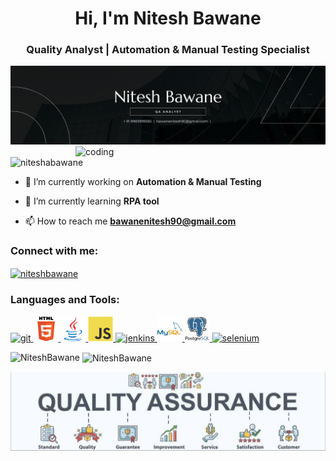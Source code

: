 <h1 align="center">Hi, I'm Nitesh Bawane</h1>
<h3 align="center">Quality Analyst | Automation & Manual Testing Specialist</h3>

![logo](https://github.com/NiteshBawane/Nitesh_QA/blob/main/Black%20Minimalist%20Corporate%20Business%20Profile%20LinkedIn%20Banner.png)
<img align="right" alt="coding" width="400" src="https://media.licdn.com/dms/image/v2/C4E12AQHebe3ks-J8KA/article-cover_image-shrink_600_2000/article-cover_image-shrink_600_2000/0/1623922583225?e=2147483647&v=beta&t=m2w5Wn-v-7Ub-SSJWm29M4eex335bfDVjxTbHU5cYyc">


<p align="left"> <img src="https://komarev.com/ghpvc/?username=niteshabawane&label=Profile%20views&color=0e75b6&style=flat" alt="niteshabawane" /> </p>

- 🔭 I’m currently working on **Automation & Manual Testing**

- 🌱 I’m currently learning **RPA tool**

- 📫 How to reach me **bawanenitesh90@gmail.com**

<h3 align="left">Connect with me:</h3>
<p align="left">
<a href="https://linkedin.com/in/niteshbawane" target="blank"><img align="center" src="https://raw.githubusercontent.com/rahuldkjain/github-profile-readme-generator/master/src/images/icons/Social/linked-in-alt.svg" alt="niteshbawane" height="30" width="40" /></a>
</p>

<h3 align="left">Languages and Tools:</h3>
<p align="left"> <a href="https://git-scm.com/" target="_blank" rel="noreferrer"> <img src="https://www.vectorlogo.zone/logos/git-scm/git-scm-icon.svg" alt="git" width="40" height="40"/> </a> <a href="https://www.w3.org/html/" target="_blank" rel="noreferrer"> <img src="https://raw.githubusercontent.com/devicons/devicon/master/icons/html5/html5-original-wordmark.svg" alt="html5" width="40" height="40"/> </a> <a href="https://www.java.com" target="_blank" rel="noreferrer"> <img src="https://raw.githubusercontent.com/devicons/devicon/master/icons/java/java-original.svg" alt="java" width="40" height="40"/> </a> <a href="https://developer.mozilla.org/en-US/docs/Web/JavaScript" target="_blank" rel="noreferrer"> <img src="https://raw.githubusercontent.com/devicons/devicon/master/icons/javascript/javascript-original.svg" alt="javascript" width="40" height="40"/> </a> <a href="https://www.jenkins.io" target="_blank" rel="noreferrer"> <img src="https://www.vectorlogo.zone/logos/jenkins/jenkins-icon.svg" alt="jenkins" width="40" height="40"/> </a> <a href="https://www.mysql.com/" target="_blank" rel="noreferrer"> <img src="https://raw.githubusercontent.com/devicons/devicon/master/icons/mysql/mysql-original-wordmark.svg" alt="mysql" width="40" height="40"/> </a> <a href="https://www.postgresql.org" target="_blank" rel="noreferrer"> <img src="https://raw.githubusercontent.com/devicons/devicon/master/icons/postgresql/postgresql-original-wordmark.svg" alt="postgresql" width="40" height="40"/> </a> <a href="https://www.selenium.dev" target="_blank" rel="noreferrer"> <img src="https://raw.githubusercontent.com/detain/svg-logos/780f25886640cef088af994181646db2f6b1a3f8/svg/selenium-logo.svg" alt="selenium" width="40" height="40"/> </a> </p>

<p><img align="left" src="https://github-readme-stats.vercel.app/api/top-langs?username=NiteshBawane&show_icons=true&locale=en&layout=compact" alt="NiteshBawane" /></p>

<p>&nbsp;<img align="center" src="https://github-readme-stats.vercel.app/api?username=NiteshBawane&show_icons=true&locale=en" alt="NiteshBawane" /></p>


![logo](https://github.com/NiteshBawane/Nitesh_QA/blob/main/1702293190617.jfif)
